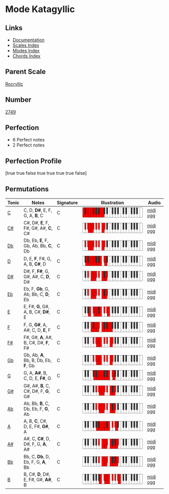 # Mode Katagyllic

## Links

- [Documentation](index.md)
- [Scales Index](Scales.md)
- [Modes Index](Modes.md)
- [Chords Index](Chords.md)

## Parent Scale

[Rocryllic](ScaleRocryllic.md)

## Number

[2749](https://ianring.com/musictheory/scales/2749)

## Perfection

- 6 Perfect notes
- 2 Perfect notes

## Perfection Profile

[true true false true true true true false]

## Permutations

| Tonic | Notes | Signature | Illustration | Audio |
|-------|-------|-----------|--------------|-------|
| [C](ModeCNaturalKatagyllic.md) | C, D, **D#**, E, F, G, A, **B**, C | C | ![CNaturalKatagyllic](ModeCNaturalKatagyllic.png) | [midi](ModeCNaturalKatagyllic.mid) [ogg](ModeCNaturalKatagyllic.ogg) |
| [C#](ModeCSharpKatagyllic.md) | C#, D#, **E**, F, F#, G#, A#, **C**, C# | C | ![CSharpKatagyllic](ModeCSharpKatagyllic.png) | [midi](ModeCSharpKatagyllic.mid) [ogg](ModeCSharpKatagyllic.ogg) |
| [Db](ModeDFlatKatagyllic.md) | Db, Eb, **E**, F, Gb, Ab, Bb, **C**, Db | C | ![DFlatKatagyllic](ModeDFlatKatagyllic.png) | [midi](ModeDFlatKatagyllic.mid) [ogg](ModeDFlatKatagyllic.ogg) |
| [D](ModeDNaturalKatagyllic.md) | D, E, **F**, F#, G, A, B, **C#**, D | C | ![DNaturalKatagyllic](ModeDNaturalKatagyllic.png) | [midi](ModeDNaturalKatagyllic.mid) [ogg](ModeDNaturalKatagyllic.ogg) |
| [D#](ModeDSharpKatagyllic.md) | D#, F, **F#**, G, G#, A#, C, **D**, D# | C | ![DSharpKatagyllic](ModeDSharpKatagyllic.png) | [midi](ModeDSharpKatagyllic.mid) [ogg](ModeDSharpKatagyllic.ogg) |
| [Eb](ModeEFlatKatagyllic.md) | Eb, F, **Gb**, G, Ab, Bb, C, **D**, Eb | C | ![EFlatKatagyllic](ModeEFlatKatagyllic.png) | [midi](ModeEFlatKatagyllic.mid) [ogg](ModeEFlatKatagyllic.ogg) |
| [E](ModeENaturalKatagyllic.md) | E, F#, **G**, G#, A, B, C#, **D#**, E | C | ![ENaturalKatagyllic](ModeENaturalKatagyllic.png) | [midi](ModeENaturalKatagyllic.mid) [ogg](ModeENaturalKatagyllic.ogg) |
| [F](ModeFNaturalKatagyllic.md) | F, G, **G#**, A, A#, C, D, **E**, F | C | ![FNaturalKatagyllic](ModeFNaturalKatagyllic.png) | [midi](ModeFNaturalKatagyllic.mid) [ogg](ModeFNaturalKatagyllic.ogg) |
| [F#](ModeFSharpKatagyllic.md) | F#, G#, **A**, A#, B, C#, D#, **F**, F# | C | ![FSharpKatagyllic](ModeFSharpKatagyllic.png) | [midi](ModeFSharpKatagyllic.mid) [ogg](ModeFSharpKatagyllic.ogg) |
| [Gb](ModeGFlatKatagyllic.md) | Gb, Ab, **A**, Bb, B, Db, Eb, **F**, Gb | C | ![GFlatKatagyllic](ModeGFlatKatagyllic.png) | [midi](ModeGFlatKatagyllic.mid) [ogg](ModeGFlatKatagyllic.ogg) |
| [G](ModeGNaturalKatagyllic.md) | G, A, **A#**, B, C, D, E, **F#**, G | C | ![GNaturalKatagyllic](ModeGNaturalKatagyllic.png) | [midi](ModeGNaturalKatagyllic.mid) [ogg](ModeGNaturalKatagyllic.ogg) |
| [G#](ModeGSharpKatagyllic.md) | G#, A#, **B**, C, C#, D#, F, **G**, G# | C | ![GSharpKatagyllic](ModeGSharpKatagyllic.png) | [midi](ModeGSharpKatagyllic.mid) [ogg](ModeGSharpKatagyllic.ogg) |
| [Ab](ModeAFlatKatagyllic.md) | Ab, Bb, **B**, C, Db, Eb, F, **G**, Ab | C | ![AFlatKatagyllic](ModeAFlatKatagyllic.png) | [midi](ModeAFlatKatagyllic.mid) [ogg](ModeAFlatKatagyllic.ogg) |
| [A](ModeANaturalKatagyllic.md) | A, B, **C**, C#, D, E, F#, **G#**, A | C | ![ANaturalKatagyllic](ModeANaturalKatagyllic.png) | [midi](ModeANaturalKatagyllic.mid) [ogg](ModeANaturalKatagyllic.ogg) |
| [A#](ModeASharpKatagyllic.md) | A#, C, **C#**, D, D#, F, G, **A**, A# | C | ![ASharpKatagyllic](ModeASharpKatagyllic.png) | [midi](ModeASharpKatagyllic.mid) [ogg](ModeASharpKatagyllic.ogg) |
| [Bb](ModeBFlatKatagyllic.md) | Bb, C, **Db**, D, Eb, F, G, **A**, Bb | C | ![BFlatKatagyllic](ModeBFlatKatagyllic.png) | [midi](ModeBFlatKatagyllic.mid) [ogg](ModeBFlatKatagyllic.ogg) |
| [B](ModeBNaturalKatagyllic.md) | B, C#, **D**, D#, E, F#, G#, **A#**, B | C | ![BNaturalKatagyllic](ModeBNaturalKatagyllic.png) | [midi](ModeBNaturalKatagyllic.mid) [ogg](ModeBNaturalKatagyllic.ogg) |

